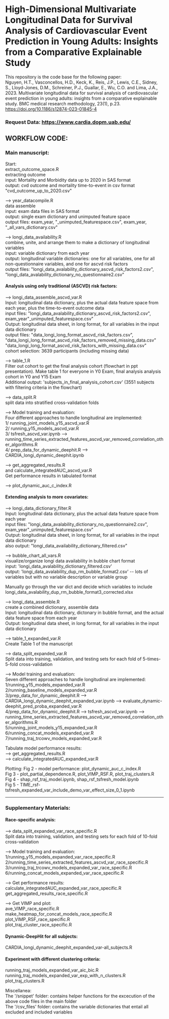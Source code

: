 # High-Dimensional Multivariate Longitudinal Data for Survival Analysis of Cardiovascular Event Prediction in Young Adults: Insights from a Comparative Explainable Study

This repository is the code base for the following paper:  
Nguyen, H.T., Vasconcellos, H.D., Keck, K., Reis, J.P., Lewis, C.E., Sidney, S., Lloyd-Jones, D.M., Schreiner, P.J., Guallar, E., Wu, C.O. and Lima, J.A., 2023. Multivariate longitudinal data for survival analysis of cardiovascular event prediction in young adults: insights from a comparative explainable study. BMC medical research methodology, 23(1), p.23. 
https://doi.org/10.1186/s12874-023-01845-4 


### Request Data: https://www.cardia.dopm.uab.edu/ 

##  WORKFLOW CODE:
### Main manuscript: 

Start:   
extract_outcome_space.R  
extracting outcome  
input: Mortality and Morbidity data up to 2020 in SAS format   
output: cvd outcome and mortality time-to-event in csv format  
"cvd_outcome_up_to_2020.csv"  

-->  year_datacompile.R  
data assemble  
input: exam data files in SAS format  
output: single exam dictionary and unimputed feature space  
output files: exam_year, "_unimputed_featurespace.csv", exam_year, "_all_vars_dictionary.csv"  

--> longi_data_availability.R  
combine, unite, and arrange them to make a dictionary of longitudinal variables   
input: variable dictionary from each year  
output: longitudinal variable dictionaries: one for all variables, one for all non-questionnaire variables, and one for ascvd risk factors  
output files: "longi_data_avalability_dictionary_ascvd_risk_factors2.csv", "longi_data_avalability_dictionary_no_questionnaire2.csv"  



#### Analysis using only traditional (ASCVD) risk factors:

--> longi_data_assemble_ascvd_var.R  
Input: longitudinal data dictionary, plus the actual data feature space from each year, plus the time-to-event outcome data  
input files: "longi_data_avalability_dictionary_ascvd_risk_factors2.csv", exam_year"_unimputed_featurespace.csv"  
Output: longitudinal data sheet, in long format, for all variables in the input data dictionary  
output files: "data_longi_long_format_ascvd_risk_factors.csv", "data_longi_long_format_ascvd_risk_factors_removed_missing_data.csv"  
"data_longi_long_format_ascvd_risk_factors_with_missing_data.csv"  
cohort selection: 3639 participants (including missing data)  



--> table_1.R    
Filter out cohort to get the final analysis cohort (flowchart in ppt presentation). Make table 1 for everyone in Y0 Exam, final analysis analysis cohort in Y0 and Y15 Exam    
Additional output: 'subjects_in_final_analysis_cohort.csv' (3551 subjects with filtering criteria in the flowchart)  


--> data_split.R    
split data into stratified cross-validation folds  

--> Model training and evaluation:  
Four different approaches to handle longitudinal are implemented:  
1/ running_joint_models_y15_ascvd_var.R  
2/ running_y15_models_ascvd_var.R  
3/ tsfresh_ascvd_var.ipynb --> running_time_series_extracted_features_ascvd_var_removed_correlation_other_algorithms.R  
4/ prep_data_for_dynamic_deephit.R --> CARDIA_longi_dynamic_deephit.ipynb  
  
  
--> get_aggregated_results.R  
and calculate_integratedAUC_ascvd_var.R  
Get performance results in tabulated format  
  
--> plot_dynamic_auc_c_index.R     





#### Extending analysis to more covariates:  

--> longi_data_dictionary_filter.R  
Input: longitudinal data dictionary, plus the actual data feature space from each year  
input files: "longi_data_avalability_dictionary_no_questionnaire2.csv", exam_year"_unimputed_featurespace.csv"  
Output: longitudinal data sheet, in long format, for all variables in the input data dictionary  
also output: "longi_data_availability_dictionary_filtered.csv"  

--> bubble_chart_all_vars.R  
visualize/organize longi data availability in bubble chart format  
input: 'longi_data_avalability_dictionary_filtered.csv'  
output: 'longi_data_avalability_dup_rm_bubble_format2.csv' -- lots of variables but with no variable description or variable group  

Manually go through the var dict and decide which variables to include  
longi_data_avalability_dup_rm_bubble_format3_corrected.xlsx  


--> longi_data_assemble.R  
create a combined dictionary, assemble data  
Input: longitudinal data dictionary, dictonary in bubble format, and the actual data feature space from each year  
Output: longitudinal data sheet, in long format, for all variables in the input data dictionary  

--> table_1_expanded_var.R   
Create Table 1 of the manuscript  

--> data_split_expanded_var.R  
Split data into training, validation, and testing sets for each fold of 5-times-5-fold cross-validation  


--> Model training and evaluation:  
Seven different approaches to handle longitudinal are implemented:    
1/running_y15_models_expanded_var.R  
2/running_baseline_models_expanded_var.R  
3/prep_data_for_dynamic_deephit.R --> CARDIA_longi_dynamic_deephit_expanded_var.ipynb --> evaluate_dynamic-deephit_pred_proba_expanded_var.R  
4/prep_data_for_dynamic_deephit.R --> tsfresh_ascvd_var.ipynb --> running_time_series_extracted_features_ascvd_var_removed_correlation_other_algorithms.R  
5/running_joint_models_y15_expanded_var.R  
6/running_concat_models_expanded_var.R  
7/running_traj_trcowv_models_expanded_var.R  

  
Tabulate model performance results:  
--> get_aggregated_results.R  
--> calculate_integratedAUC_expanded_var.R  


Plotting:
Fig 2 - model performance: plot_dynamic_auc_c_index.R  
Fig 3 - plot_partial_dependence.R, plot_VIMP_RSF.R, plot_traj_clusters.R  
Fig 4 - shap_rsf_traj_model.ipynb, shap_rsf_tsfresh_model.ipynb  
Fig 5 - TIME_rsf-tsfresh_expanded_var_include_demo_var_effect_size_0_1.ipynb  

--------------------------------------------------------------------------------------
### Supplementary Materials:    

#### Race-specific analysis:   
--> data_split_expanded_var_race_specific.R  
Split data into training, validation, and testing sets for each fold of 10-fold cross-validation  


--> Model training and evaluation:  
1/running_y15_models_expanded_var_race_specific.R  
2/running_time_series_extracted_features_ascvd_var_race_specific.R  
3/running_traj_trcowv_models_expanded_var_race_specific.R  
6/running_concat_models_expanded_var_race_specific.R  
  
  
--> Get performance results:  
calculate_integratedAUC_expanded_var_race_specific.R  
get_aggregated_results_race_specific.R  

--> Get VIMP and plot:  
ave_VIMP_race_specific.R  
make_heatmap_for_concat_models_race_specific.R  
plot_VIMP_RSF_race_specific.R  
plot_traj_cluster_race_specific.R    


#### Dynamic-DeepHit for all subjects:     
CARDIA_longi_dynamic_deephit_expanded_var-all_subjects.R  

#### Experiment with different clustering criteria:  
running_traj_models_expanded_var_aic_bic.R  
running_traj_models_expanded_var_exp_with_n_clusters.R  
plot_traj_clusters.R  

Miscellanea:   
The '/snippet' folder: contains helper functions for the excecution of the above code files in the main folder   
The '/csv_files' folder: contains the variable dictionaries that entail all excluded and included variables
